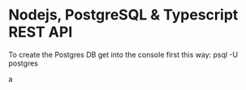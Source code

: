 # Nodejs, PostgreSQL & Typescript REST API

To create the Postgres DB get into the console first this way:
psql -U postgres

a
